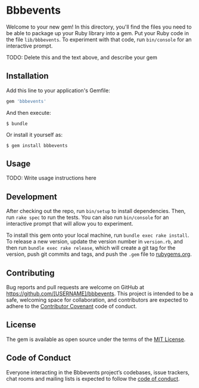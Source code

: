 # Bbbevents

Welcome to your new gem! In this directory, you'll find the files you need to be able to package up your Ruby library into a gem. Put your Ruby code in the file `lib/bbbevents`. To experiment with that code, run `bin/console` for an interactive prompt.

TODO: Delete this and the text above, and describe your gem

## Installation

Add this line to your application's Gemfile:

```ruby
gem 'bbbevents'
```

And then execute:

    $ bundle

Or install it yourself as:

    $ gem install bbbevents

## Usage

TODO: Write usage instructions here

## Development

After checking out the repo, run `bin/setup` to install dependencies. Then, run `rake spec` to run the tests. You can also run `bin/console` for an interactive prompt that will allow you to experiment.

To install this gem onto your local machine, run `bundle exec rake install`. To release a new version, update the version number in `version.rb`, and then run `bundle exec rake release`, which will create a git tag for the version, push git commits and tags, and push the `.gem` file to [rubygems.org](https://rubygems.org).

## Contributing

Bug reports and pull requests are welcome on GitHub at https://github.com/[USERNAME]/bbbevents. This project is intended to be a safe, welcoming space for collaboration, and contributors are expected to adhere to the [Contributor Covenant](http://contributor-covenant.org) code of conduct.

## License

The gem is available as open source under the terms of the [MIT License](http://opensource.org/licenses/MIT).

## Code of Conduct

Everyone interacting in the Bbbevents project’s codebases, issue trackers, chat rooms and mailing lists is expected to follow the [code of conduct](https://github.com/[USERNAME]/bbbevents/blob/master/CODE_OF_CONDUCT.md).
